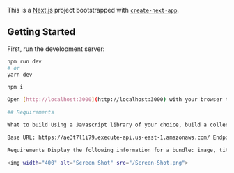 This is a [Next.js](https://nextjs.org/) project bootstrapped with [`create-next-app`](https://github.com/vercel/next.js/tree/canary/packages/create-next-app).

## Getting Started

First, run the development server:

```bash
npm run dev
# or
yarn dev

npm i

Open [http://localhost:3000](http://localhost:3000) with your browser to see the result.

## Requirements

What to build Using a Javascript library of your choice, build a collection page that displays bundles filtered based on selected scent option(s). Use the following API endpoints to retrieve the data:

Base URL: https://ae3t7l1i79.execute-api.us-east-1.amazonaws.com/ Endpoints: GET /bundles, GET /product/{handle}

Requirements Display the following information for a bundle: image, title, price, original price (if applicable), scent profile, and included products. The scent filter should be at the top of the page, with available scent options listed. It may be a group of checkboxes, a drop down, or any other UI format you want. The filter must be functional; the options selected updates the bundles displayed. See the design example below. You may use it as is or modify it. Feel free to come up with your own design if you want. (Optional) Make the page responsive. (Optional) Use the scent specific colors: woodsy: #165834, citrus: #de7c00, fresh: #006fd6, herbal: #5a3714, rich: #e0a17e, spiced: #c10000

<img width="400" alt="Screen Shot" src="/Screen-Shot.png">
